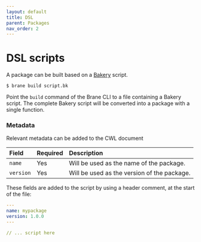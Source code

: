 ```yaml
---
layout: default
title: DSL
parent: Packages
nav_order: 2
---
```


# DSL scripts
A package can be built based on a [Bakery](/brane/bakery) script.

```shell
$ brane build script.bk
```

Point the `build` command of the Brane CLI to a file containing a Bakery script. The complete Bakery script will be converted into a package with a single function.

### Metadata
Relevant metadata can be added to the CWL document

| Field       | Required | Description                                 | 
|:------------|:---------|:--------------------------------------------|
| `name`      | Yes      | Will be used as the name of the package.    |
| `version`   | Yes      | Will be used as the version of the package. |

These fields are added to the script by using a header comment, at the start of the file:

```yaml
---
name: mypackage
version: 1.0.0
---

// ... script here
```


